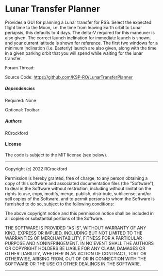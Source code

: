 Lunar Transfer Planner
========================================
Provides a GUI for planning a Lunar transfer for RSS.
Select the expected flight time to the Moon, i.e. the time from leaving Earth orbit to Lunar periapsis, this defaults to 4 days. The delta-V required for this maneuver is also given.
The correct launch inclination for immediate launch is shown, and your current latitude is shown for reference. The first two windows for a minimum inclination (i.e. Easterly) launch are also given, along with the time in a given parking orbit that you will spend while waiting for the lunar transfer.

Forum Thread: 

Source Code: https://github.com/KSP-RO/LunarTransferPlanner

##### Dependencies
Required: None

Optional: Toolbar

##### Authors
RCrockford

#### License
The code is subject to the MIT license (see below). 

-----------------------------------

Copyright (c) 2022 RCrockford

Permission is hereby granted, free of charge, to any person obtaining a copy
of this software and associated documentation files (the "Software"), to deal
in the Software without restriction, including without limitation the rights
to use, copy, modify, merge, publish, distribute, sublicense, and/or sell
copies of the Software, and to permit persons to whom the Software is
furnished to do so, subject to the following conditions:

The above copyright notice and this permission notice shall be included in
all copies or substantial portions of the Software.

THE SOFTWARE IS PROVIDED "AS IS", WITHOUT WARRANTY OF ANY KIND, EXPRESS OR
IMPLIED, INCLUDING BUT NOT LIMITED TO THE WARRANTIES OF MERCHANTABILITY,
FITNESS FOR A PARTICULAR PURPOSE AND NONINFRINGEMENT. IN NO EVENT SHALL THE
AUTHORS OR COPYRIGHT HOLDERS BE LIABLE FOR ANY CLAIM, DAMAGES OR OTHER
LIABILITY, WHETHER IN AN ACTION OF CONTRACT, TORT OR OTHERWISE, ARISING FROM,
OUT OF OR IN CONNECTION WITH THE SOFTWARE OR THE USE OR OTHER DEALINGS IN
THE SOFTWARE.

-----------------------------------
